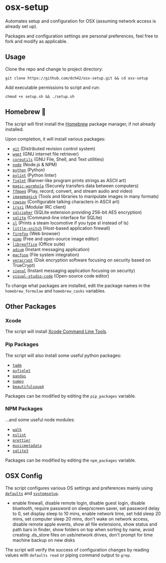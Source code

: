 # osx-setup
Automates setup and configuration for OSX (assuming network access is already set up).

Packages and configuration settings are personal preferences, feel free to fork and modify as applicable. 

## Usage
Clone the repo and change to project directory:
~~~
git clone https://github.com/dch42/osx-setup.git && cd osx-setup
~~~

Add executable permissions to script and run: 
~~~
chmod +x setup.sh && ./setup.sh
~~~

## Homebrew 🍺 
The script will first install the [Homebrew](https://brew.sh/) package manager, if not already installed.

Upon completion, it will install various packages:
- [`git`](https://git-scm.com/) (Distributed revision control system)
- [`wget`](https://www.gnu.org/software/wget/) (GNU internet file retriever)
- [`coreutils`](https://www.gnu.org/software/coreutils/coreutils.html) (GNU File, Shell, and Text utilities)
- [`node`](https://nodejs.org/en/about/) (Node.js & NPM)
- [`python`](https://www.python.org/) (Python)
- [`pylint`](https://pylint.org/) (Python linter)
- [`figlet`](http://www.figlet.org/figlet_history.html) (Banner-like program prints strings as ASCII art)
- [`magic-wormhole`](https://magic-wormhole.readthedocs.io/en/latest/welcome.html) (Securely transfers data between computers)
- [`ffmpeg`](https://ffmpeg.org/about.html) (Play, record, convert, and stream audio and video)
- [`imagemagick`](https://imagemagick.org/script/index.php) (Tools and libraries to manipulate images in many formats)
- [`cowsay`](https://web.archive.org/web/20071026043648/http://www.nog.net/~tony/warez/cowsay.shtml) (Configurable talking characters in ASCII art)
- [`irssi`](https://irssi.org/) (Modular IRC client)
- [`sqlcipher`](https://www.zetetic.net/sqlcipher/) (SQLite extension providing 256-bit AES encryption)
- [`sqlite`](https://sqlite.org/index.html) (Command-line interface for SQLite)
- [`sl`](https://github.com/mtoyoda/sl) (Prints a steam locomotive if you type sl instead of ls)
- [`little-snitch`](https://www.obdev.at/products/littlesnitch/index.html) (Host-based application firewall) 
- [`firefox`](https://www.mozilla.org/en-US/firefox/new/) (Web browser)
- [`gimp`](https://www.gimp.org/about/) (Free and open-source image editor)
- [`libreoffice`](https://www.libreoffice.org/discover/libreoffice/) (Office suite)
- [`adium`](https://adium.im/) (Instant messaging application)
- [`macfuse`](https://osxfuse.github.io/) (File system integration)
- [`veracrypt`](https://www.veracrypt.fr/en/Home.html) (Disk encryption software focusing on security based on TrueCrypt)
- [`signal`](https://www.signal.org/) (Instant messaging application focusing on security)
- [`visual-studio-code`](https://code.visualstudio.com/docs) (Open-source code editor)

To change what packages are installed, edit the package names in the `homebrew_formulae` and `homebrew_casks` variables.

## Other Packages
### Xcode
The script will install [Xcode Command Line Tools](https://developer.apple.com/library/archive/technotes/tn2339/_index.html#//apple_ref/doc/uid/DTS40014588-CH1-WHAT_IS_THE_COMMAND_LINE_TOOLS_PACKAGE_).

### Pip Packages
The script will also install some useful python packages:
- [`tqdm`](https://tqdm.github.io/)
- [`pyfiglet`](https://github.com/pwaller/pyfiglet)
- [`pandas`](https://pandas.pydata.org)
- [`numpy`](https://numpy.org/)
- [`beautifulsoup4`](https://beautiful-soup-4.readthedocs.io/en/latest/)

Packages can be modified by editing the `pip_packages` variable.

### NPM Packages
...and some useful node modules:
- [`walk`](https://www.npmjs.com/package/walk)
- [`eslint`](https://www.npmjs.com/package/eslint)
- [`prettier`](https://www.npmjs.com/package/prettier)
- [`musicmetadata`](https://www.npmjs.com/package/musicmetadata)
- [`sqlite3`](https://www.npmjs.com/package/sqlite3)

Packages can be modified by editing the `npm_packages` variable.

## OSX Config 
The script configures various OS settings and preferences mainly using [`defaults`](https://developer.apple.com/library/archive/documentation/MacOSX/Conceptual/BPRuntimeConfig/Articles/UserPreferences.html) and [`systemsetup`](https://ss64.com/osx/systemsetup.html).

- enable firewall, disable remote login, disable guest login, disable bluetooth, require password on sleep/screen saver, set password delay to 0, set display sleep to 10 mins, enable network time, set hdd sleep 20 mins, set computer sleep 20 mins, don't wake on network access, disable remote apple events, show all file extensions, show status and path bars in finder, show folders on top when sorting by name, avoid creating .ds_store files on usb/network drives, don't prompt for time machine backup on new disks

The script will verify the success of configuration changes by reading values with `defaults read` or piping command output to `grep`.

